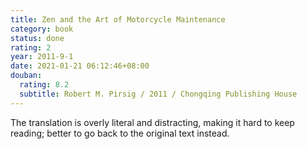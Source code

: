 ```yaml
---
title: Zen and the Art of Motorcycle Maintenance
category: book
status: done
rating: 2
year: 2011-9-1
date: 2021-01-21 06:12:46+08:00
douban:
  rating: 8.2
  subtitle: Robert M. Pirsig / 2011 / Chongqing Publishing House
---
```


The translation is overly literal and distracting, making it hard to keep reading; better to go back to the original text instead.
